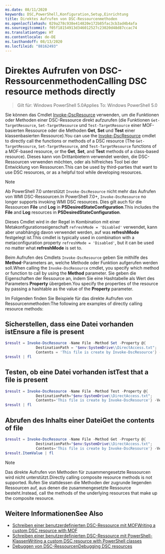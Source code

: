 ```yaml
---
ms.date: 08/11/2020
keywords: DSC,PowerShell,Konfiguration,Setup,Einrichtung
title: Direktes Aufrufen von DSC-Ressourcenmethoden
ms.openlocfilehash: 029a278c938e414820e172b85fac3cb3ad4b4afa
ms.sourcegitcommit: f05f18154913d346012527c23020d48d87ccac74
ms.translationtype: HT
ms.contentlocale: de-DE
ms.lasthandoff: 08/13/2020
ms.locfileid: "88162493"
---
```

# <a name="calling-dsc-resource-methods-directly"></a><span data-ttu-id="70dde-103">Direktes Aufrufen von DSC-Ressourcenmethoden</span><span class="sxs-lookup"><span data-stu-id="70dde-103">Calling DSC resource methods directly</span></span>

><span data-ttu-id="70dde-104">Gilt für: Windows PowerShell 5.0</span><span class="sxs-lookup"><span data-stu-id="70dde-104">Applies To: Windows PowerShell 5.0</span></span>

<span data-ttu-id="70dde-105">Sie können das Cmdlet [Invoke-DscResource](/powershell/module/PSDesiredStateConfiguration/Invoke-DscResource) verwenden, um die Funktionen oder Methoden einer DSC-Ressource direkt aufzurufen (die Funktionen `Get-TargetResource`, `Set-TargetResource` und `Test-TargetResource` einer MOF-basierten Ressource oder die Methoden **Get**, **Set** und **Test** einer klassenbasierten Ressource).</span><span class="sxs-lookup"><span data-stu-id="70dde-105">You can use the [Invoke-DscResource](/powershell/module/PSDesiredStateConfiguration/Invoke-DscResource) cmdlet to directly call the functions or methods of a DSC resource (The `Get-TargetResource`, `Set-TargetResource`, and `Test-TargetResource` functions of a MOF-based resource, or the **Get**, **Set**, and **Test** methods of a class-based resource).</span></span> <span data-ttu-id="70dde-106">Dieses kann von Drittanbietern verwendet werden, die DSC-Ressourcen verwenden möchten, oder als hilfreiches Tool bei der Entwicklung von Ressourcen.</span><span class="sxs-lookup"><span data-stu-id="70dde-106">This can be used by third-parties that want to use DSC resources, or as a helpful tool while developing resources.</span></span>

> [!NOTE]
> <span data-ttu-id="70dde-107">Ab PowerShell 7.0 unterstützt `Invoke-DscResource` nicht mehr das Aufrufen von WMI DSC-Ressourcen.</span><span class="sxs-lookup"><span data-stu-id="70dde-107">In PowerShell 7.0+, `Invoke-DscResource` no longer supports invoking WMI DSC resources.</span></span> <span data-ttu-id="70dde-108">Dies gilt auch für die Ressourcen **File** und **Log** in **PSDesiredStateConfiguration**.</span><span class="sxs-lookup"><span data-stu-id="70dde-108">This includes the **File** and **Log** resources in **PSDesiredStateConfiguration**.</span></span>

<span data-ttu-id="70dde-109">Dieses Cmdlet wird in der Regel in Kombination mit einer Metakonfigurationseigenschaft `refreshMode = 'Disabled'` verwendet, kann aber unabhängig davon verwendet werden, auf was **refreshMode** festgelegt ist.</span><span class="sxs-lookup"><span data-stu-id="70dde-109">This cmdlet is typically used in combination with a metaconfiguration property `refreshMode = 'Disabled'`, but it can be used no matter what **refreshMode** is set to.</span></span>

<span data-ttu-id="70dde-110">Beim Aufrufen des Cmdlets `Invoke-DscResource` geben Sie mithilfe des **Method**-Parameters an, welche Methode oder Funktion aufgerufen werden soll.</span><span class="sxs-lookup"><span data-stu-id="70dde-110">When calling the `Invoke-DscResource` cmdlet, you specify which method or function to call by using the **Method** parameter.</span></span> <span data-ttu-id="70dde-111">Sie geben die Eigenschaften der Ressource an, indem Sie eine Hashtabelle als Wert des Parameters **Property** übergeben.</span><span class="sxs-lookup"><span data-stu-id="70dde-111">You specify the properties of the resource by passing a hashtable as the value of the **Property** parameter.</span></span>

<span data-ttu-id="70dde-112">Im Folgenden finden Sie Beispiele für das direkte Aufrufen von Ressourcenmethoden:</span><span class="sxs-lookup"><span data-stu-id="70dde-112">The following are examples of directly calling resource methods:</span></span>

## <a name="ensure-a-file-is-present"></a><span data-ttu-id="70dde-113">Sicherstellen, dass eine Datei vorhanden ist</span><span class="sxs-lookup"><span data-stu-id="70dde-113">Ensure a file is present</span></span>

```powershell
$result = Invoke-DscResource -Name File -Method Set -Property @{
              DestinationPath = "$env:SystemDrive\\DirectAccess.txt";
              Contents = 'This file is create by Invoke-DscResource'} -Verbose
$result | fl
```

## <a name="test-that-a-file-is-present"></a><span data-ttu-id="70dde-114">Testen, ob eine Datei vorhanden ist</span><span class="sxs-lookup"><span data-stu-id="70dde-114">Test that a file is present</span></span>

```powershell
$result = Invoke-DscResource -Name File -Method Test -Property @{
              DestinationPath="$env:SystemDrive\\DirectAccess.txt";
              Contents='This file is create by Invoke-DscResource'} -Verbose
$result | fl
```

## <a name="get-the-contents-of-file"></a><span data-ttu-id="70dde-115">Abrufen des Inhalts einer Datei</span><span class="sxs-lookup"><span data-stu-id="70dde-115">Get the contents of file</span></span>

```powershell
$result = Invoke-DscResource -Name File -Method Get -Property @{
              DestinationPath="$env:SystemDrive\\DirectAccess.txt";
              Contents='This file is create by Invoke-DscResource'} -Verbose
$result.ItemValue | fl
```

>[!NOTE]
> <span data-ttu-id="70dde-116">Das direkte Aufrufen von Methoden für zusammengesetzte Ressourcen wird nicht unterstützt.</span><span class="sxs-lookup"><span data-stu-id="70dde-116">Directly calling composite resource methods is not supported.</span></span> <span data-ttu-id="70dde-117">Rufen Sie stattdessen die Methoden der zugrunde liegenden Ressourcen auf, aus denen die zusammengesetzte Ressource besteht.</span><span class="sxs-lookup"><span data-stu-id="70dde-117">Instead, call the methods of the underlying resources that make up the composite resource.</span></span>

## <a name="see-also"></a><span data-ttu-id="70dde-118">Weitere Informationen</span><span class="sxs-lookup"><span data-stu-id="70dde-118">See Also</span></span>

- [<span data-ttu-id="70dde-119">Schreiben einer benutzerdefinierten DSC-Ressource mit MOF</span><span class="sxs-lookup"><span data-stu-id="70dde-119">Writing a custom DSC resource with MOF</span></span>](../resources/authoringResourceMOF.md)
- [<span data-ttu-id="70dde-120">Schreiben einer benutzerdefinierten DSC-Ressource mit PowerShell-Klassen</span><span class="sxs-lookup"><span data-stu-id="70dde-120">Writing a custom DSC resource with PowerShell classes</span></span>](../resources/authoringResourceClass.md)
- [<span data-ttu-id="70dde-121">Debuggen von DSC-Ressourcen</span><span class="sxs-lookup"><span data-stu-id="70dde-121">Debugging DSC resources</span></span>](../troubleshooting/debugResource.md)

